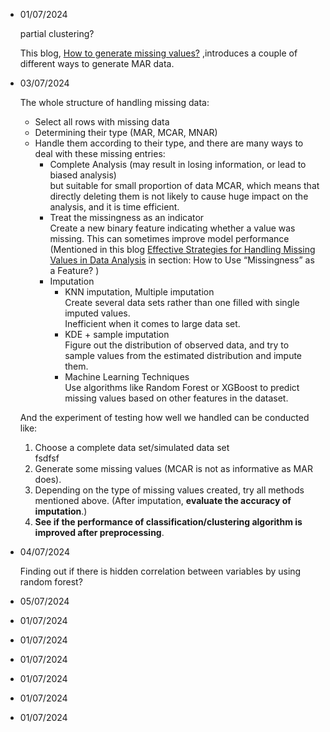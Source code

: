 - 01/07/2024

  partial clustering?

  This blog,  [How to generate missing values?](https://rmisstastic.netlify.app/how-to/generate/misssimul#:~:text=Missing%20Completely%20At%20Random%20values,Bernoulli%20distribution%20of%20parameter%20perc) ,introduces a couple of different ways to generate MAR data.
  
- 03/07/2024

  The whole structure of handling missing data:
  * Select all rows with missing data
  * Determining their type (MAR, MCAR, MNAR)
  * Handle them according to their type, and there are many ways to deal with these missing entries:
      - Complete Analysis (may result in losing information, or lead to biased analysis)\
        but suitable for small proportion of data MCAR, which means that directly deleting them is not likely to cause huge impact on the analysis, and it is time efficient.
      - Treat the missingness as an indicator\
        Create a new binary feature indicating whether a value was missing. This can sometimes improve model performance\
(Mentioned in this blog [Effective Strategies for Handling Missing Values in Data Analysis](https://www.analyticsvidhya.com/blog/2021/10/handling-missing-value/) in section: How to Use “Missingness” as a Feature? )
      - Imputation
        * KNN imputation, Multiple imputation\
          Create several data sets rather than one filled with single imputed values.\
          Inefficient when it comes to large data set.
        * KDE + sample imputation\
          Figure out the distribution of observed data, and try to sample values from the estimated distribution and impute them.
        * Machine Learning Techniques\
          Use algorithms like Random Forest or XGBoost to predict missing values based on other features in the dataset.
          
  And the experiment of testing how well we handled can be conducted like:
  1. Choose a complete data set/simulated data set\
fsdfsf
  2. Generate some missing values (MCAR is not as informative as MAR does).
  3. Depending on the type of missing values created, try all methods mentioned above. (After imputation, **evaluate the accuracy of imputation**.)
  4. **See if the performance of classification/clustering algorithm is improved after preprocessing**.
  
- 04/07/2024

  Finding out if there is hidden correlation between variables by using random forest?
  
- 05/07/2024
  
- 01/07/2024
- 01/07/2024
- 01/07/2024
- 01/07/2024
- 01/07/2024
- 01/07/2024
